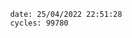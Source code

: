 

                date: 25/04/2022 22:51:28
                cycles: 99780

                         